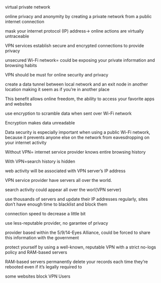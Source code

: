 <p>virtual private network 
<p>online privacy and anonymity by creating a private network from a public internet connection
<p>mask your internet protocol (IP) address-> online actions are virtually untraceable
<p>VPN services establish secure and encrypted connections to provide privacy 
<p>unsecured Wi-Fi network= could be exposing your private information and browsing habits
<p>  VPN should be must for online security and privacy
<p> create a data tunnel between local network and an exit node in another location making it seem as if you’re in another place
<p>This benefit allows online freedom, the ability to access your favorite apps and websites
<p>use encryption to scramble data when sent over Wi-Fi network
<p> Encryption makes data unreadable
<p> Data security is especially important when using a public Wi-Fi network, because it prevents anyone else on the network from eavesdropping on your internet activity
<p>Without VPN= internet service provider knows entire browsing history
<p>With VPN=search history is hidden
<p>web activity will be associated with VPN server’s IP address
<p>VPN service provider have servers all over the world. <p>search activity could appear all over the worl(VPN server)
<p>use thousands of servers and update their IP addresses regularly, sites don’t have enough time to blacklist and block them
<p>connection speed to decrease a little bit
<p>use less-reputable provider, no garantee of privacy
<p>provider based within the 5/9/14-Eyes Alliance, could be forced to share this information with the government
<p>protect yourself by using a well-known, reputable VPN with a strict no-logs policy and RAM-based servers
<p>RAM-based servers permanently delete your records each time they’re rebooted even if it’s legally required to
<p> some websites block VPN Users